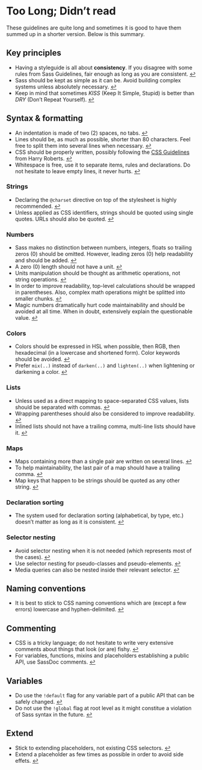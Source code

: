 
# Too Long; Didn’t read

These guidelines are quite long and sometimes it is good to have them summed up in a shorter version. Below is this summary.

## Key principles

* Having a styleguide is all about **consistency**. If you disagree with some rules from Sass Guidelines, fair enough as long as you are consistent. [↩](#why-a-styleguide)
* Sass should be kept as simple as it can be. Avoid building complex systems unless absolutely necessary. [↩](#key-principles)
* Keep in mind that sometimes *KISS* (Keep It Simple, Stupid) is better than *DRY* (Don’t Repeat Yourself). [↩](#key-principles)

## Syntax & formatting

* An indentation is made of two (2) spaces, no tabs. [↩](#syntax--formatting)
* Lines should be, as much as possible, shorter than 80 characters. Feel free to split them into several lines when necessary. [↩](#syntax--formatting)
* CSS should be properly written, possibly following the [CSS Guidelines](http://cssguidelin.es) from Harry Roberts. [↩](#syntax--formatting)
* Whitespace is free, use it to separate items, rules and declarations. Do not hesitate to leave empty lines, it never hurts. [↩](#syntax--formatting)

### Strings

* Declaring the `@charset` directive on top of the stylesheet is highly recommended. [↩](#encoding)
* Unless applied as CSS identifiers, strings should be quoted using single quotes. URLs should also be quoted. [↩](#strings-as-css-values)

### Numbers

* Sass makes no distinction between numbers, integers, floats so trailing zeros (0) should be omitted. However, leading zeros (0) help readability and should be added. [↩](#zeros)
* A zero (0) length should not have a unit. [↩](#units)
* Units manipulation should be thought as arithmetic operations, not string operations. [↩](#units)
* In order to improve readability, top-level calculations should be wrapped in parentheses. Also, complex math operations might be splitted into smaller chunks. [↩](#calculations)
* Magic numbers dramatically hurt code maintainability and should be avoided at all time. When in doubt, extensively explain the questionable value. [↩](#magic-numbers)

### Colors

* Colors should be expressed in HSL when possible, then RGB, then hexadecimal (in a lowercase and shortened form). Color keywords should be avoided. [↩](#color-formats)
* Prefer `mix(..)` instead of `darken(..)` and `lighten(..)` when lightening or darkening a color. [↩](#lightening-and-darkening-colors)

### Lists

* Unless used as a direct mapping to space-separated CSS values, lists should be separated with commas. [↩](#lists)
* Wrapping parentheses should also be considered to improve readability. [↩](#lists)
* Inlined lists should not have a trailing comma, multi-line lists should have it. [↩](#lists)

### Maps

* Maps containing more than a single pair are written on several lines. [↩](#maps)
* To help maintainability, the last pair of a map should have a trailing comma. [↩](#maps)
* Map keys that happen to be strings should be quoted as any other string. [↩](#maps)

### Declaration sorting

* The system used for declaration sorting (alphabetical, by type, etc.) doesn’t matter as long as it is consistent. [↩](#declaration-sorting)

### Selector nesting

* Avoid selector nesting when it is not needed (which represents most of the cases). [↩](#selector-nesting)
* Use selector nesting for pseudo-classes and pseudo-elements. [↩](#selector-nesting)
* Media queries can also be nested inside their relevant selector. [↩](#selector-nesting)

## Naming conventions

* It is best to stick to CSS naming conventions which are (except a few errors) lowercase and hyphen-delimited. [↩](#naming-conventions)

## Commenting

* CSS is a tricky language; do not hesitate to write very extensive comments about things that look (or are) fishy. [↩](#commenting)
* For variables, functions, mixins and placeholders establishing a public API, use SassDoc comments. [↩](#documentation)

## Variables

* Do use the `!default` flag for any variable part of a public API that can be safely changed. [↩](#default-flag)
* Do not use the `!global` flag at root level as it might constitue a violation of Sass syntax in the future. [↩](#global-flag)

## Extend

* Stick to extending placeholders, not existing CSS selectors. [↩](#extend)
* Extend a placeholder as few times as possible in order to avoid side effets. [↩](#extend)

